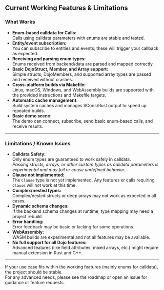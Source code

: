 ## Current Working Features & Limitations

### What Works

- **Enum-based calldata for Calls:**  
  Calls using calldata parameters with enums are stable and tested.
- **Entity/event subscription:**  
  You can subscribe to entities and events; these will trigger your callback as expected.
- **Receiving and parsing enum types:**  
  Enums received from backend/data are parsed and mapped correctly.
- **Basic DojoStruct, Member, and Array support:**  
  Simple structs, DojoMembers, and supported array types are passed and received without crashes.
- **Cross-platform builds via Makefile:**  
  Linux, macOS, Windows, and WebAssembly builds are supported with the provided instructions and Makefile targets.
- **Automatic cache management:**  
  Build system caches and manages SCons/Rust output to speed up repeated builds.
- **Basic demo scene:**  
  The demo can connect, subscribe, send basic enum-based calls, and receive results.

---

### Limitations / Known Issues

- **Calldata Safety:**  
  Only enum types are guaranteed to work safely in calldata.  
  *Passing structs, arrays, or other custom types as calldata parameters is experimental and may fail or cause undefined behavior.*
- **Clause not implemented:**  
  The `Clause` type is not yet implemented. Any features or calls requiring `Clause` will not work at this time.
- **Complex/nested types:**  
  Complex/nested structs or deep arrays may not work as expected in all cases.
- **Dynamic schema changes:**  
  If the backend schema changes at runtime, type mapping may need a project rebuild.
- **Error handling:**  
  Error feedback may be basic or lacking for some operations.
- **WebAssembly:**  
  WASM builds are experimental and not all features may be available.
- **No full support for all Dojo features:**  
  Advanced features (like field attributes, mixed arrays, etc.) might require manual extension in Rust and C++.

---

If your use case fits within the working features (mainly enums for calldata), the project should be stable.  
For any advanced needs, please see the roadmap or open an issue for guidance or feature requests.
